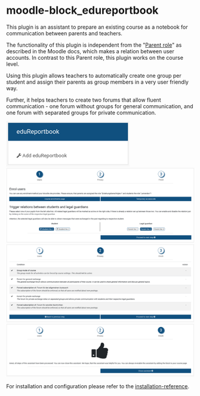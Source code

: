 # moodle-block_edureportbook
This plugin is an assistant to prepare an existing course
as a notebook for communication between parents and teachers.

The functionality of this plugin is independent from the
"[Parent role](https://docs.moodle.org/311/en/Parent_role)" as described
in the Moodle docs, which makes a relation between user accounts. In
contrast to this Parent role, this plugin works on the course level.

Using this plugin allows teachers to automatically create
one group per student and assign their parents as group members
in a very user friendly way.

Further, it helps teachers to create two forums that allow fluent
communication - one forum without groups for general communication,
and one forum with separated groups for private communication.

![The block](doc/img/01_block.png)
![Setting relations](doc/img/02_relations.png)
![Groupmode](doc/img/03_privacy.png)
![Finish](doc/img/04_finish.png)

For installation and configuration please refer to the
[installation-reference](doc/installation.md).
